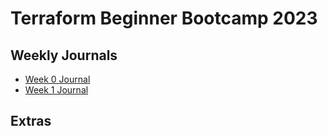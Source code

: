 # Terraform Beginner Bootcamp 2023

## Weekly Journals
- [Week 0 Journal](journal/week0.md)
- [Week 1 Journal](journal/week1.md)


## Extras
